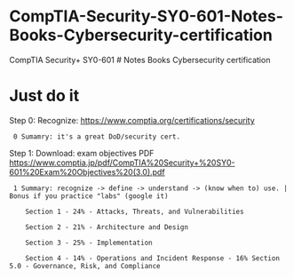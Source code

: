 # CompTIA-Security-SY0-601-Notes-Books-Cybersecurity-certification
CompTIA Security+ SY0-601 # Notes Books Cybersecurity certification

# Just do it #

Step 0: Recognize: https://www.comptia.org/certifications/security 
     
     0 Sumamry: it's a great DoD/security cert.

Step 1: Download: exam objectives PDF https://www.comptia.jp/pdf/CompTIA%20Security+%20SY0-601%20Exam%20Objectives%20(3.0).pdf 
     
     1 Summary: recognize -> define -> understand -> (know when to) use. | Bonus if you practice "labs" (google it) 
        
        Section 1 - 24% - Attacks, Threats, and Vulnerabilities
        
        Section 2 - 21% - Architecture and Design
        
        Section 3 - 25% - Implementation
        
        Section 4 - 14% - Operations and Incident Response - 16% Section 5.0 - Governance, Risk, and Compliance

